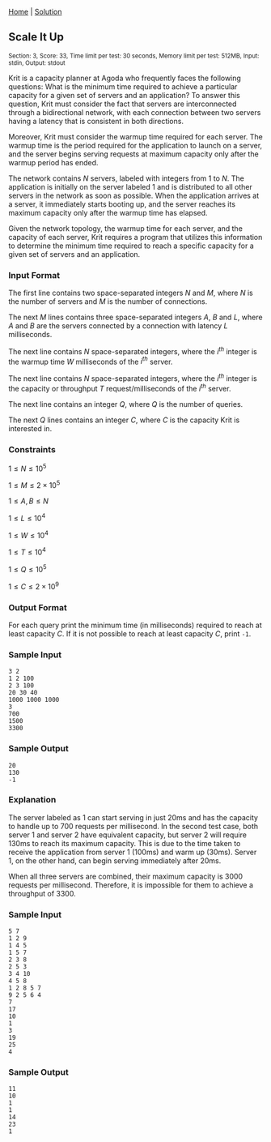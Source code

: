 [Home](../README.md) | [Solution](./solution.py)

## Scale It Up

<sup>Section: 3, Score: 33, Time limit per test: 30 seconds, Memory limit per test: 512MB, Input: stdin, Output: stdout</sup>

Krit is a capacity planner at Agoda who frequently faces the following questions: What is the minimum time required to achieve a particular capacity for a given set of servers and an application? To answer this question, Krit must consider the fact that servers are interconnected through a bidirectional network, with each connection between two servers having a latency that is consistent in both directions.

Moreover, Krit must consider the warmup time required for each server. The warmup time is the period required for the application to launch on a server, and the server begins serving requests at maximum capacity only after the warmup period has ended.

The network contains $N$ servers, labeled with integers from $1$ to $N$. The application is initially on the server labeled $1$ and is distributed to all other servers in the network as soon as possible. When the application arrives at a server, it immediately starts booting up, and the server reaches its maximum capacity only after the warmup time has elapsed.

Given the network topology, the warmup time for each server, and the capacity of each server, Krit requires a program that utilizes this information to determine the minimum time required to reach a specific capacity for a given set of servers and an application.

### Input Format

The first line contains two space-separated integers $N$ and $M$, where $N$ is the number of servers and $M$ is the number of connections.

The next $M$ lines contains three space-separated integers $A$, $B$ and $L$, where $A$ and $B$ are the servers connected by a connection with latency $L$ milliseconds.

The next line contains $N$ space-separated integers, where the $i^{th}$ integer is the warmup time $W$ milliseconds of the $i^{th}$ server.

The next line contains $N$ space-separated integers, where the $i^{th}$ integer is the capacity or throughput $T$ request/milliseconds of the $i^{th}$ server.

The next line contains an integer $Q$, where $Q$ is the number of queries.

The next $Q$ lines contains an integer $C$, where $C$ is the capacity Krit is interested in.

### Constraints

$1 \le N \le 10^5$

$1 \le M \le 2\times 10^5$

$1 \le A, B \le N$

$1 \le L \le 10^4$

$1 \le W \le 10^4$

$1 \le T \le 10^4$

$1 \le Q \le 10^5$

$1 \le C \le 2\times 10^9$

### Output Format

For each query print the minimum time (in milliseconds) required to reach at least capacity $C$. If it is not possible to reach at least capacity $C$, print `-1`.

### Sample Input

```
3 2
1 2 100
2 3 100
20 30 40
1000 1000 1000
3
700
1500
3300
```

### Sample Output

```
20
130
-1
```

### Explanation

The server labeled as 1 can start serving in just 20ms and has the capacity to handle up to 700 requests per millisecond. In the second test case, both server 1 and server 2 have equivalent capacity, but server 2 will require 130ms to reach its maximum capacity. This is due to the time taken to receive the application from server 1 (100ms) and warm up (30ms). Server 1, on the other hand, can begin serving immediately after 20ms.

When all three servers are combined, their maximum capacity is 3000 requests per millisecond. Therefore, it is impossible for them to achieve a throughput of 3300.

### Sample Input

```
5 7
1 2 9
1 4 5
1 5 7
2 3 8
2 5 3
3 4 10
4 5 8
1 2 8 5 7
9 2 5 6 4
7
17
10
1
3
19
25
4
```

### Sample Output

```
11
10
1
1
14
23
1
```
